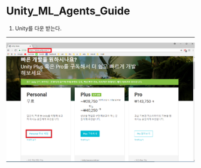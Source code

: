 Unity_ML_Agents_Guide 
=======================

1. Unity를 다운 받는다.
----------------------
![Alt text](/1.unity_download/unity_download.png "unity_download")
